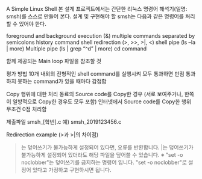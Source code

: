 A Simple Linux Shell
본 설계 프로젝트에서는 간단한 리눅스 명령어 해석기(일명: smsh)를 스스로 만들어 본다.
설계 및 구현해야 할 smsh는 다음과 같은 명령어를 처리할 수 있어야 한다.

foreground and background execution (&)
multiple commands separated by semicolons
history command
shell redirection (>, >>, >|, <)
shell pipe (ls –la | more)
Multiple pipe (ls | grep “^d” | more)
cd command

함께 제공되는 Main loop 파일을 참조할 것

평가 방법
10개 내외의 전형적인 shell command를 실행시켜 모두 통과하면 만점
통과하지 못하는 command가 있을 때마다 감점함

Copy 행위에 대한 처리
동료의 Source code를 Copy한 경우 (서로 보여주거나, 한쪽이 일방적으로 Copy한 경우도 모두 포함)
인터넷에서 Source code를 Copy한 행위
무조건 0점 처리함

제출파일
smsh_[학번].c
예) smsh_2019123456.c


Redirection example (>과 >|의 차이점)
>는 덮어쓰기가 불가능하게 설정되어 있다면, 오류를 반환합니다.
>|는 덮어쓰기가 불가능하게 설정되어 있더라도 해당 파일을 덮어쓸 수 있습니다.
※ "set -o noclobber"는 덮어쓰기를 금지하는 명령어 입니다.
"set -o noclobber"로 설정어 있다고 가정하고 구현하시면 됩니다.
